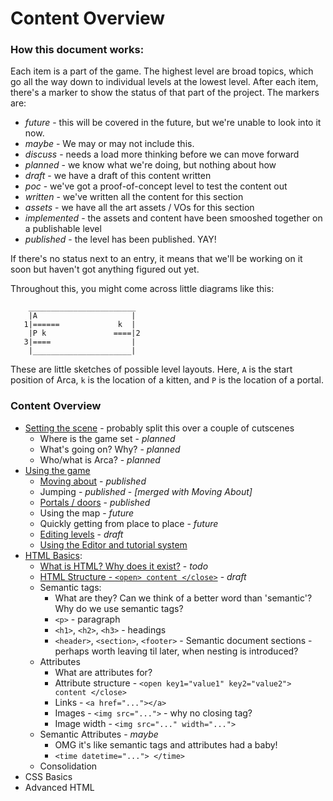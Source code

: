 # Content Overview

### How this document works:
Each item is a part of the game. The
highest level are broad topics, which go all the way down to individual
levels at the lowest level. After each item, there's a marker to show
the status of that part of the project. The markers are:

* *future* - this will be covered in the future, but we're unable to
    look into it now.
* *maybe* - We may or may not include this.
* *discuss* - needs a load more thinking before we can move forward
* *planned* - we know what we're doing, but nothing about how
* *draft* - we have a draft of this content written
* *poc* - we've got a proof-of-concept level to test the content out
* *written* - we've written all the content for this section
* *assets* - we have all the art assets / VOs for this section
* *implemented* - the assets and content have been smooshed together on
    a publishable level
* *published* - the level has been published. YAY!

If there's no status next to an entry, it means that we'll be working on
it soon but haven't got anything figured out yet.

Throughout this, you might come across little diagrams like this:
```
    ________________________
    |A                     |
   1|======             k  |
    |P k               ====|2
   3|====                  |
    |______________________|
```

These are little sketches of possible level layouts. Here, `A` is the start position of Arca, `k` is the location of a kitten, and `P` is the location of a portal.

### Content Overview

- [Setting the scene](sections/01-intro/overview.md) - probably split
    this over a couple of cutscenes
  - Where is the game set - *planned*
  - What's going on? Why? - *planned*
  - Who/what is Arca? - *planned*
- [Using the game](sections/02-tutorial/overview.md)
  - [Moving about](sections/02-tutorial/01-control-arca.md) - *published*
  - Jumping - *published* - *[merged with Moving About]*
  - [Portals / doors](sections/02-tutorial/02-using-portals.md) - *published*
  - Using the map - *future*
  - Quickly getting from place to place - *future*
  - [Editing levels](sections/02-tutorial/03-editing-levels.md) - *draft*
  - [Using the Editor and tutorial system](sections/02-tutorial/04-editor-tuts.md)
- [HTML Basics](sections/03-html-basics/overview.md):
  - [What is HTML? Why does it exist?](sections/03-html-basics/01-what-is-html.md) - *todo*
  - [HTML Structure - `<open> content </close>`](sections/03-html-basics/02-html-anatomy.md) - *draft*
  - Semantic tags:
    - What are they? Can we think of a better word than 'semantic'? Why
        do we use semantic tags?
    - `<p>` - paragraph
    - `<h1>`, `<h2>`, `<h3>` - headings
    - `<header>`, `<section>`, `<footer>` - Semantic document sections -
        perhaps worth leaving til later, when nesting is introduced?
  - Attributes
    - What are attributes for?
    - Attribute structure - `<open key1="value1" key2="value2"> content
        </close>`
    - Links - `<a href="..."></a>`
    - Images - `<img src="...">` - why no closing tag?
    - Image width - `<img src="..." width="...">`
  - Semantic Attributes - *maybe*
    - OMG it's like semantic tags and attributes had a baby!
    - `<time datetime="..."> </time>`
  - Consolidation
- CSS Basics
- Advanced HTML

